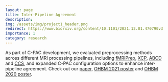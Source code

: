 ```yaml
---
layout: page
title: Inter-Pipeline Agreement
description: 
img: /assets/img/project1_header.png
redirect: https://www.biorxiv.org/content/10.1101/2021.12.01.470790v3
importance: 1
category: research
---
```


As part of C-PAC development, we evaluated preprocessing methods across different MRI processing pipelines, including [fMRIPrep](https://fmriprep.org/en/stable/), [XCP](https://xcpengine.readthedocs.io/), [ABCD](https://github.com/DCAN-Labs/DCAN-HCP/tree/master) and [CCS](https://github.com/zuoxinian/CCS), and expanded C-PAC configuration options to enhance inter-pipeline agreement. Check out our [paper](https://www.biorxiv.org/content/10.1101/2021.12.01.470790v1), [OHBM 2021 poster](../../assets/poster/OHBM21_XL.pdf) and [OHBM 2020 poster](../../assets/poster/OHBM20_XL.pdf).

<div class="row justify-content-sm-center">
    <div class="col-sm-6 mt-3 mt-md-0">
        <object data="../../assets/poster/OHBM21_XL.pdf" type="application/pdf" width="390px" height="663px">
        </object>
    </div>
    <div class="col-sm-6 mt-3 mt-md-0">
        <object data="../../assets/poster/OHBM20_XL.pdf" type="application/pdf" width="390px" height="663px">
        </object>
    </div>
</div>